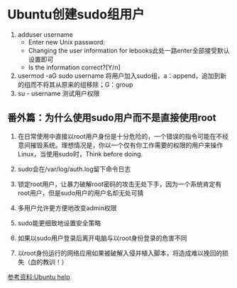 # Ubuntu创建sudo组用户

1. adduser username
	* Enter new Unix password:
	* Changing the user information for lebooks此处一路enter全部接受默认设置即可
	* Is the information correct?[Y/n]
2. usermod -aG sudo username 将用户加入sudo组，a：append，追加到新的组而不将其从原来的组移除；G：group
3. su - username 测试用户权限


## 番外篇：为什么使用sudo用户而不是直接使用root

1. 在日常使用中直接以root用户身份是十分危险的，一个错误的指令可能在不经意间摧毁系统。理想情况是，你以一个仅有你工作需要的权限的用户来操作Linux，当使用sudo时，Think before doing.

2. sudo会在/var/log/auth.log留下命令日志

3. 锁定root用户，让暴力破解root密码的攻击无处下手，因为一个系统肯定有root用户，但是sudo用户的用户名却无处可猜

4. 多用户允许更方便地改变admin权限

5. sudo能更细致地设置安全策略

6. 如果以sudo用户登录后离开电脑与以root身份登录的危害不同

7. 以root身份运行的网络应用如果被破解入侵并植入脚本，将造成难以挽回的损失（血的教训！）

[参考资料:Ubuntu help](https://help.ubuntu.com/community/RootSudo)
